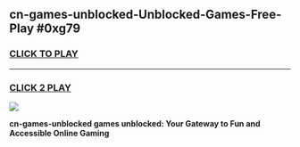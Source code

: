 
## cn-games-unblocked-Unblocked-Games-Free-Play #0xg79
<h3>
<a href="https://us.freeplayer.one?title=cn-games-unblocked&ref=9M">CLICK TO PLAY</a></h3>
<hr>

<h3>
<a href="https://us.freeplayer.one?title=cn-games-unblocked&ref=9M">CLICK 2 PLAY</a>
  
</h3>

<a href="https://us.freeplayer.one?title=cn-games-unblocked&ref=9M"><img src="https://clearcache.store/games.png"></a>


**cn-games-unblocked games unblocked: Your Gateway to Fun and Accessible Online Gaming**
